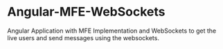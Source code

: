 # Angular-MFE-WebSockets
Angular Application with MFE Implementation and WebSockets to get the live users and send messages using the websockets.
